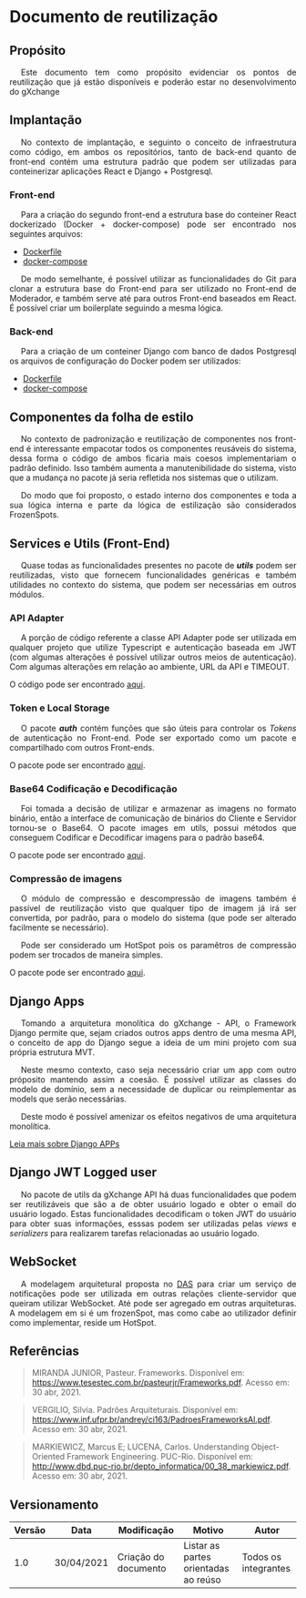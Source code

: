 # Documento de reutilização

## Propósito

<p style="text-indent: 20px; text-align: justify">
Este documento tem como propósito evidenciar os pontos de reutilização que já estão disponíveis e poderão estar no desenvolvimento do gXchange
</p>

## Implantação

<p style="text-indent: 20px; text-align: justify">
No contexto de implantação, e seguinto o conceito de infraestrutura como código, em ambos os repositórios, tanto de back-end quanto de front-end contém uma estrutura padrão que podem ser utilizadas para conteinerizar aplicações React e Django + Postgresql.
</p>

### Front-end

<p style="text-indent: 20px; text-align: justify">
Para a criação do segundo front-end a estrutura base do conteiner React dockerizado (Docker + docker-compose) pode ser encontrado nos seguintes arquivos:
</p>

- [Dockerfile](https://github.com/UnBArqDsw2020-2/2020.2_G7_gXchange_Frontend/blob/develop/Dockerfile)
- [docker-compose](https://github.com/UnBArqDsw2020-2/2020.2_G7_gXchange_Frontend/blob/develop/docker-compose.yml)

<p style="text-indent: 20px; text-align: justify">
De modo semelhante, é possível utilizar as funcionalidades do Git para clonar a estrutura base do Front-end para ser utilizado no Front-end de Moderador, e também serve até para outros Front-end baseados em React. É possível criar um boilerplate seguindo a mesma lógica.
</p>

### Back-end

<p style="text-indent: 20px; text-align: justify">
Para a criação de um conteiner Django com banco de dados Postgresql os arquivos de configuração do Docker podem ser utilizados:
</p>

- [Dockerfile](https://github.com/UnBArqDsw2020-2/2020.2_G7_gXchange_Backend/blob/develop/Dockerfile)
- [docker-compose](https://github.com/UnBArqDsw2020-2/2020.2_G7_gXchange_Backend/blob/develop/docker-compose.yaml)

## Componentes da folha de estilo

<p style="text-indent: 20px; text-align: justify">
No contexto de padronização e reutilização de componentes nos front-end é interessante empacotar todos os componentes reusáveis do sistema, dessa forma o código de ambos ficaria mais coesos implementariam o padrão definido. Isso também aumenta a manutenibilidade do sistema, visto que a mudança no pacote já seria refletida nos sistemas que o utilizam.
</p>

<p style="text-indent: 20px; text-align: justify">
Do modo que foi proposto, o estado interno dos componentes e toda a sua lógica interna e parte da lógica de estilização são considerados FrozenSpots.
</p>

## Services e Utils (Front-End)

<p style="text-indent: 20px; text-align: justify">
Quase todas as funcionalidades presentes no pacote de <em><strong>utils</strong></em> podem ser reutilizadas, visto que fornecem funcionalidades genéricas e também utilidades no contexto do sistema, que podem ser necessárias em outros módulos.
</p>

### API Adapter

<p style="text-indent: 20px; text-align: justify">
A porção de código referente a classe API Adapter pode ser utilizada em qualquer projeto que utilize Typescript e autenticação baseada em JWT (com algumas alterações é possível utilizar outros meios de autenticação). Com algumas alterações em relação ao ambiente, URL da API e TIMEOUT.
</p>

O código pode ser encontrado [aqui](https://github.com/UnBArqDsw2020-2/2020.2_G7_gXchange_Frontend/blob/develop/src/services/api.ts).

### Token e Local Storage

<p style="text-indent: 20px; text-align: justify">
O pacote <em><strong>auth</strong></em> contém funções que são úteis para controlar os <em>Tokens</em> de autenticação no Front-end. Pode ser exportado como um pacote e compartilhado com outros Front-ends.
</p>

O pacote pode ser encontrado [aqui](https://github.com/UnBArqDsw2020-2/2020.2_G7_gXchange_Frontend/blob/develop/src/services/auth.ts).

### Base64 Codificação e Decodificação

<p style="text-indent: 20px; text-align: justify">
Foi tomada a decisão de utilizar e armazenar as imagens no formato binário, então a interface de comunicação de binários do Cliente e Servidor tornou-se o Base64. O pacote images em utils, possui métodos que conseguem Codificar e Decodificar imagens para o padrão base64.
</p>

O pacote pode ser encontrado [aqui](https://github.com/UnBArqDsw2020-2/2020.2_G7_gXchange_Frontend/blob/develop/src/utils/images/index.ts).

### Compressão de imagens

<p style="text-indent: 20px; text-align: justify">
O módulo de compressão e descompressão de imagens também é passível de reutilização visto que qualquer tipo de imagem já irá ser convertida, por padrão, para o modelo do sistema (que pode ser alterado facilmente se necessário).
</p>

<p style="text-indent: 20px; text-align: justify">
Pode ser considerado um HotSpot pois os paramêtros de compressão podem ser trocados de maneira simples.
</p>

O pacote pode ser encontrado [aqui](https://github.com/UnBArqDsw2020-2/2020.2_G7_gXchange_Frontend/blob/develop/src/utils/images/index.ts).

## Django Apps

<p style="text-indent: 20px; text-align: justify">
Tomando a arquitetura monolítica do gXchange - API, o Framework Django permite que, sejam criados outros apps dentro de uma mesma API, o conceito de app do Django segue a ideia de um mini projeto com sua própria estrutura MVT.
</p>

<p style="text-indent: 20px; text-align: justify">
Neste mesmo contexto, caso seja necessário criar um app com outro próposito mantendo assim a coesão. É possível utilizar as classes do modelo de domínio, sem a necessidade de duplicar ou reimplementar as models que serão necessárias.
</p>

<p style="text-indent: 20px; text-align: justify">
Deste modo é possível amenizar os efeitos negativos de uma arquitetura monolítica.
</p>

[Leia mais sobre Django APPs](https://docs.djangoproject.com/)

## Django JWT Logged user

<p style="text-indent: 20px; text-align: justify">
No pacote de utils da gXchange API há duas funcionalidades que podem ser reutilizáveis que são a de obter usuário logado e obter o email do usuário logado. Estas funcionalidades decodificam o token JWT do usuário para obter suas informações, esssas podem ser utilizadas pelas <em>views</em> e <em>serializers</em> para realizarem tarefas relacionadas ao usuário logado.
</p>

## WebSocket

<p style="text-indent: 20px; text-align: justify">
A modelagem arquitetural proposta no <a href="../padroes/das/#514-notificacoes">DAS</a> para criar um serviço de notificações pode ser utilizada em outras relações cliente-servidor que queiram utilizar WebSocket. Até pode ser agregado em outras arquiteturas. A modelagem em si é um frozenSpot, mas como cabe ao utilizador definir como implementar, reside um HotSpot.
</p>

## Referências

> MIRANDA JUNIOR, Pasteur. Frameworks. Disponível em: https://www.tesestec.com.br/pasteurjr/Frameworks.pdf. Acesso em: 30 abr, 2021.

> VERGILIO, Silvia. Padrões Arquiteturais. Disponível em: https://www.inf.ufpr.br/andrey/ci163/PadroesFrameworksAl.pdf. Acesso em: 30 abr, 2021.

> MARKIEWICZ, Marcus E; LUCENA, Carlos. Understanding Object-Oriented Framework Engineering. PUC-Rio. Disponível em: http://www.dbd.puc-rio.br/depto_informatica/00_38_markiewicz.pdf. Acesso em: 30 abr, 2021.

## Versionamento

| Versão | Data | Modificação  | Motivo  | Autor  |
| ------ | ---------- | --- | ------ | ------ |
| 1.0    | 30/04/2021 | Criação do documento  | Listar as partes orientadas ao reúso | Todos os integrantes |
